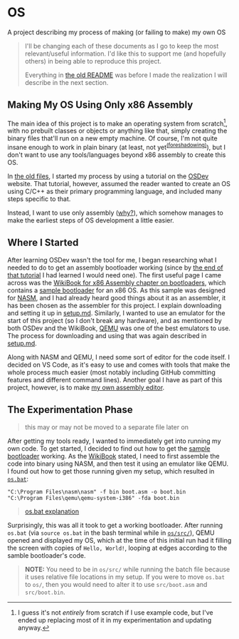 # OS

A project describing my process of making (or failing to make) my own OS

> I'll be changing each of these documents as I go to keep the most relevant/useful information. I'd like this to support me (and hopefully others) in being able to reproduce this project.
>
> Everything in [the old README](old/old-read.md) was before I made the realization I will describe in the next section.

## Making My OS Using Only x86 Assembly

The main idea of this project is to make an operating system from scratch[^1], with no prebuilt classes or objects or anything like that, simply creating the binary files that'll run on a new empty machine. Of course, I'm not quite insane enough to work in plain binary (at least, not yet<sup>[(foreshadowing)](md/my-own-assembly-editor.md)</sup>), but I don't want to use any tools/languages beyond x86 assembly to create this OS.

[^1]: I guess it's not *entirely* from scratch if I use example code, but I've ended up replacing most of it in my experimentation and updating anyway.

In [the old files](old/old-read.md), I started my process by using a tutorial on the [OSDev](https://wiki.osdev.org/) website. That tutorial, however, assumed the reader wanted to create an OS using C/C++ as their primary programming language, and included many steps specific to that.

Instead, I want to use only assembly ([why?](md/why-only-assembly.md)), which somehow manages to make  the earliest steps of OS development a little easier.

## Where I Started

After learning OSDev wasn't the tool for me, I began researching what I needed to do to get an assembly bootloader working (since by [the end of that tutorial](https://wiki.osdev.org/Bare_Bones#Building_a_Cross-Compiler:~:text=the%20above%20files-,Booting%20the%20Operating%20System,-To%20start%20the) I had learned I would need one). The first useful page I came across was the [WikiBook for x86 Assembly chapter on bootloaders](https://en.wikibooks.org/wiki/X86_Assembly/Bootloaders), which contains a [sample bootloader](references/wikibook-bootloader-sample.md) for an x86 OS. As this sample was designed for [NASM](https://www.nasm.us/), and I had already heard good things about it as an assembler, it has been chosen as the assembler for this project. I explain downloading and setting it up in [setup.md](md/setup.md). Similarly, I wanted to use an emulator for the start of this project (so I don't break any hardware), and as mentioned by both OSDev and the WikiBook, [QEMU](https://www.qemu.org/) was one of the best emulators to use. The process for downloading and using that was again described in [setup.md](md/setup.md).

Along with NASM and QEMU, I need some sort of editor for the code itself. I decided on VS Code, as it's easy to use and comes with tools that make the whole process much easier (most notably including GitHub committing features and different command lines). Another goal I have as part of this project, however, is to make [my own assembly editor](md/my-own-assembly-editor.md).

## The Experimentation Phase

> this may or may not be moved to a separate file later on

After getting my tools ready, I wanted to immediately get into running my own code. To get started, I decided to find out how to get the [sample bootloader](references/wikibook-bootloader-sample.md) working. As the [WikiBook](https://en.wikibooks.org/wiki/X86_Assembly/Bootloaders) stated, I need to first assemble the code into binary using NASM, and then test it using an emulator like QEMU. I found out how to get those running given my setup, which resulted in [`os.bat`](src/os.bat):

```batch
"C:\Program Files\nasm\nasm" -f bin boot.asm -o boot.bin
"C:\Program Files\qemu\qemu-system-i386" -fda boot.bin
```

> [os.bat explanation](references/os-bat-explanation.md)

Surprisingly, this was all it took to get a working bootloader. After running `os.bat` (via `source os.bat` in the bash terminal while in [`os/src/`](/src/)), QEMU opened and displayed my OS, which at the time of this initial run had it filling the screen with copies of `Hello, World!`, looping at edges according to the samble bootloader's code.

> **NOTE:** You need to be in `os/src/` while running the batch file because it uses relative file locations in my setup. If you were to move `os.bat` to `os/`, then you would need to alter it to use `src/boot.asm` and `src/boot.bin`.
